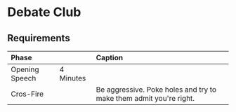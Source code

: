 # Debate Club

## Requirements

| Phase |  | Caption |
| :--- | :--- | :--- |
| Opening Speech | 4 Minutes |  |
| Cros-Fire |  | Be aggressive. Poke holes and try to make them admit you're right.  |



